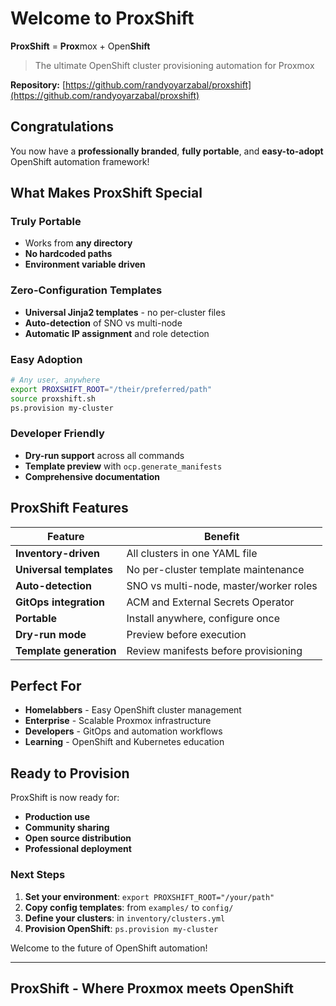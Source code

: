 # Welcome to ProxShift

**ProxShift** = **Prox**mox + Open**Shift**

> The ultimate OpenShift cluster provisioning automation for Proxmox

**Repository:** [https://github.com/randyoyarzabal/proxshift](https://github.com/randyoyarzabal/proxshift)

## Congratulations

You now have a **professionally branded**, **fully portable**, and **easy-to-adopt** OpenShift automation framework!

## What Makes ProxShift Special

### Truly Portable

- Works from **any directory**
- **No hardcoded paths**
- **Environment variable driven**

### Zero-Configuration Templates

- **Universal Jinja2 templates** - no per-cluster files
- **Auto-detection** of SNO vs multi-node
- **Automatic IP assignment** and role detection

### Easy Adoption

```bash
# Any user, anywhere
export PROXSHIFT_ROOT="/their/preferred/path"
source proxshift.sh
ps.provision my-cluster
```

### Developer Friendly

- **Dry-run support** across all commands
- **Template preview** with `ocp.generate_manifests`
- **Comprehensive documentation**

## ProxShift Features

| Feature | Benefit |
|---------|---------|
| **Inventory-driven** | All clusters in one YAML file |
| **Universal templates** | No per-cluster template maintenance |
| **Auto-detection** | SNO vs multi-node, master/worker roles |
| **GitOps integration** | ACM and External Secrets Operator |
| **Portable** | Install anywhere, configure once |
| **Dry-run mode** | Preview before execution |
| **Template generation** | Review manifests before provisioning |

## Perfect For

- **Homelabbers** - Easy OpenShift cluster management
- **Enterprise** - Scalable Proxmox infrastructure  
- **Developers** - GitOps and automation workflows
- **Learning** - OpenShift and Kubernetes education

## Ready to Provision

ProxShift is now ready for:

- **Production use**
- **Community sharing**
- **Open source distribution**
- **Professional deployment**

### Next Steps

1. **Set your environment**: `export PROXSHIFT_ROOT="/your/path"`
2. **Copy config templates**: from `examples/` to `config/`
3. **Define your clusters**: in `inventory/clusters.yml`
4. **Provision OpenShift**: `ps.provision my-cluster`

Welcome to the future of OpenShift automation!

---

## ProxShift - Where Proxmox meets OpenShift
